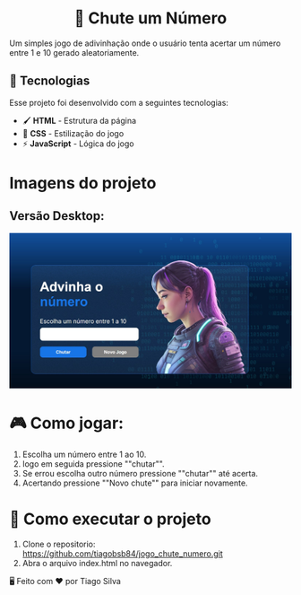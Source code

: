 # <div align="center">🎯 Chute um Número</div>
Um simples jogo de adivinhação onde o usuário tenta acertar um número entre 1 e 10 gerado aleatoriamente.

## 🚀 Tecnologias
Esse projeto foi desenvolvido com a seguintes tecnologias:
- 🖌 **HTML** - Estrutura da página  
- 🎨 **CSS** - Estilização do jogo  
- ⚡ **JavaScript** - Lógica do jogo

# Imagens do projeto
## Versão Desktop:
<img src="img/projeto-desktop.jpg">

# 🎮 Como jogar:
 1. Escolha um número entre 1 ao 10.
 2. logo em seguida pressione ""chutar"".
 3. Se errou escolha outro número pressione ""chutar"" até acerta.
 4. Acertando pressione ""Novo chute"" para iniciar novamente.

# 📂 Como executar o projeto
1. Clone o repositorio: https://github.com/tiagobsb84/jogo_chute_numero.git
2. Abra o arquivo index.html no navegador.

🖥️ Feito com ❤️ por Tiago Silva



